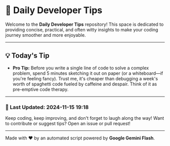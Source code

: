 
# 🌟 Daily Developer Tips

Welcome to the **Daily Developer Tips** repository! This space is dedicated to providing concise, practical, and often witty insights to make your coding journey smoother and more enjoyable.

---

## 💡 Today's Tip

- **Pro Tip:**  Before you write a single line of code to solve a complex problem, spend 5 minutes sketching it out on paper (or a whiteboard—if you're feeling fancy).  Trust me, it's cheaper than debugging a week's worth of spaghetti code fueled by caffeine and despair.  Think of it as pre-emptive code therapy.

---

### 📅 Last Updated: 2024-11-15 19:18

Keep coding, keep improving, and don't forget to laugh along the way! Want to contribute or suggest tips? Open an issue or pull request!

---

Made with ❤️ by an automated script powered by **Google Gemini Flash**.
